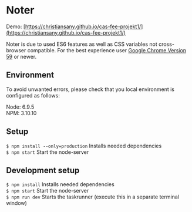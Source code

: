 # Noter

Demo: [https://christiansany.github.io/cas-fee-projekt1/](https://christiansany.github.io/cas-fee-projekt1/)

Noter is due to used ES6 features as well as CSS variables not cross-browser compatible. For the best experience user [Google Chrome Version 59](https://www.google.de/chrome/browser/desktop/index.html?brand=CHBD&gclid=EAIaIQobChMIxemG2ZLR1AIVBDPTCh1aYASTEAAYASAAEgK3M_D_BwE) or newer.

## Environment

To avoid unwanted errors, please check that you local environment is configured as follows:

Node: 6.9.5<br>
NPM: 3.10.10

## Setup

`$ npm install --only=production` Installs needed dependencies<br>
`$ npm start` Start the node-server

## Development setup

`$ npm install` Installs needed dependencies<br>
`$ npm start` Start the node-server<br>
`$ npm run dev` Starts the taskrunner (execute this in a separate terminal window)
